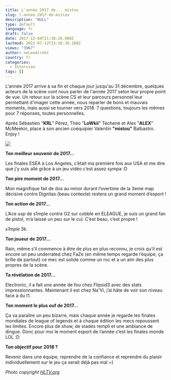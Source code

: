 ```yaml
---
title: L'année 2017 de... mistou
slug: l-annee-2017-de-mistou
description: "NULL"
type: default
language: fr
draft: false
date: 2017-12-04T21:38:26.000Z
lastmod: 2022-07-12T13:16:39.108Z
views: "3967"
author: neLendirekt
country: fr
categories:
  - Interview
tags: []
---
```

L'année 2017 arrive à sa fin et chaque jour jusqu'au 31 décembre, quelques acteurs de la scène vont nous parler de l'année 2017 selon leur propre point de vue. Un retour sur la scène CS et leur parcours personnel leur permettant d'imager cette année, nous reparler de bons et mauvais moments, mais aussi se tourner vers 2018\. 7 questions, toujours les mêmes pour 7 réponses, toutes personnelles.

Après Sébastien "**KRL**" Pérez, Théo "**LoWkii**" Téchené et Alex "**ALEX**" McMeekin, place à son ancien coéquipier Valentin **"mistou"** Balbastro. Enjoy !

![](/images/articles/5a25be0c9da4d/images/LIvyQnOPi2RMei7CUx1daEbAeMylyTAeteaZzQzp.jpeg)  

**Ton meilleur souvenir de 2017…**

Les finales ESEA à Los Angeles, c’était ma première fois aux USA et me dire que j’y suis allé grâce à un jeu vidéo c’est assez sympa :D

**Ton pire moment de 2017…**

Mon magnifique fail de dos au minor durant l’overtime de la 3eme map décisive contre Dignitas (beau contexte) restera un grand moment d’esport !

**Ton action de 2017…** 

L’Ace usp de s1mple contre G2 sur cobble en ELEAGUE, je suis un grand fan de pistol, m’a laissé un peu sur le cul. C’est beau, c’est propre !

  
_s1mple 5k._

**Ton joueur de 2017…** 

Rain, même s’il commence à être de plus en plus reconnu, je crois qu’il est encore un peu underrated chez FaZe (en même temps regarde l’équipe, ça brille de partout) ce mec est solide comme un roc et a un aim des plus propres de la scène.

**Ta révélation de 2017…**

Electronic, il a fait une année de fou chez Flipsid3 avec des stats impressionnantes. Maintenant il est chez Na'Vi, j’ai hâte de voir son niveau face à du t1.

**Ton moment le plus ouf de 2017…** 

Ça va paraitre un peu bizarre, mais chaque année je regarde les finales mondiales de league of legends et à chaque édition les mecs repoussent les limites. Encore plus de show, de stades rempli et une ambiance de dingue. Donc pour moi le moment esport de l’année c’est les finales monde LOL :D

**Ton objectif pour 2018 ?** 

Revenir dans une équipe, reprendre de la confiance et reprendre du plaisir individuellement sur le jeu ça serait déjà pas mal =)

_Photo copyright [HLTV.org](https://HLTV.org)_
